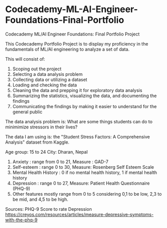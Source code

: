# Codecademy-ML-AI-Engineer-Foundations-Final-Portfolio
 Codecademy ML/AI Engineer Foundations: Final Portfolio Project

This Codecademy Portfolio Project is to display my proficiency in the fundamentals of ML/AI engineering to analyze a set of data.

This will consist of:

1. Scoping out the project
2. Selecting a data analysis problem
3. Collecting data or utilizing a dataset
4. Loading and checking the data
5. Cleaning the data and prepping it for exploratory data analysis
6. Summarizing the statistics, visualizing the data, and documenting the findings
7. Communicating the findings by making it easier to understand for the general public

The data analysis problem is: What are some things students can do to minimimize stressors in their lives?

The data I am using is: the "Student Stress Factors: A Comprehensive Analysis" dataset from Kaggle. 

Age group: 15 to 24
City: Dharan, Nepal
1) Anxiety : range from 0 to 21, Measure : GAD-7
2) Self-esteem : range 0 to 30, Measure: Rosenberg Self Esteem Scale
3) Mental Health History : 0 if no mental health history, 1 if mental health history
4) Depression : range 0 to 27, Measure: Patient Health Questionnaire (PHQ-9)
5) Other features mostly range from 0 to 5 considering 0,1 to be low, 2,3 to be mid, and 4,5 to be high.

Sources:
PHQ-9 Score to rate Depression
https://creyos.com/resources/articles/measure-depressive-symptoms-with-the-phq-9


